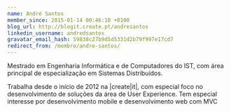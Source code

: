 ```yaml
---
name: André Santos
member_since: 2015-01-14 00:46:10 +0100
blog_url: http://blogit.create.pt/andresantos
linkedin_username: andredsantos
gravatar_email_hash: 59838c27b9d5d5331d2b79f997e17cd7
redirect_from: /membro/andre-santos/
---
```

Mestrado em Engenharia Informática e de Computadores do IST, com área principal de especialização em Sistemas Distribuídos.

Trabalha desde o início de 2012 na \|create\|it\|, com especial foco no desenvolvimento de soluções da área de User Experience. Tem especial interesse por desenvolvimento mobile e desenvolvimento web com MVC
